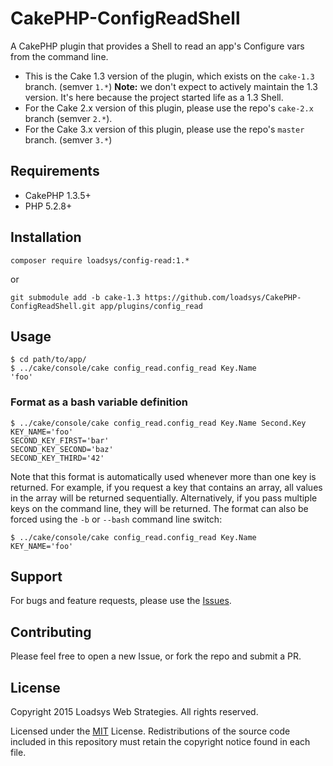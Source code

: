 # CakePHP-ConfigReadShell

A CakePHP plugin that provides a Shell to read an app's Configure vars from the command line.

* This is the Cake 1.3 version of the plugin, which exists on the `cake-1.3` branch. (semver `1.*`) **Note:** we don't expect to actively maintain the 1.3 version. It's here because the project started life as a 1.3 Shell.
* For the Cake 2.x version of this plugin, please use the repo's `cake-2.x` branch (semver `2.*`).
* For the Cake 3.x version of this plugin, please use the repo's `master` branch. (semver `3.*`)


## Requirements

* CakePHP 1.3.5+
* PHP 5.2.8+


## Installation

`composer require loadsys/config-read:1.*`

or

`git submodule add -b cake-1.3 https://github.com/loadsys/CakePHP-ConfigReadShell.git app/plugins/config_read`


## Usage

```shell
$ cd path/to/app/
$ ../cake/console/cake config_read.config_read Key.Name
'foo'
```

### Format as a bash variable definition

```shell
$ ../cake/console/cake config_read.config_read Key.Name Second.Key
KEY_NAME='foo'
SECOND_KEY_FIRST='bar'
SECOND_KEY_SECOND='baz'
SECOND_KEY_THIRD='42'
```

Note that this format is automatically used whenever more than one key is returned. For example, if you request a key that contains an array, all values in the array will be returned sequentially. Alternatively, if you pass multiple keys on the command line, they will be returned. The format can also be forced using the `-b` or `--bash` command line switch:

```shell
$ ../cake/console/cake config_read.config_read Key.Name
KEY_NAME='foo'
```


## Support

For bugs and feature requests, please use the [Issues](https://github.com/loadsys/CakePHP-ConfigReadShell/issues).


## Contributing

Please feel free to open a new Issue, or fork the repo and submit a PR.


## License

Copyright 2015 Loadsys Web Strategies. All rights reserved.

Licensed under the [MIT](http://www.opensource.org/licenses/mit-license.php) License. Redistributions of the source code included in this repository must retain the copyright notice found in each file.
